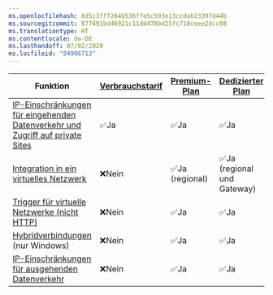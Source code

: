 ```yaml
---
ms.openlocfilehash: 8d5c3fff2646536ffe5c593e13ccdab23397d44b
ms.sourcegitcommit: 877491bd46921c11dd478bd25fc718ceee2dcc08
ms.translationtype: HT
ms.contentlocale: de-DE
ms.lasthandoff: 07/02/2020
ms.locfileid: "84906713"
---
```



| Funktion |[Verbrauchstarif](../articles/azure-functions/functions-scale.md#consumption-plan)|[Premium-Plan](../articles/azure-functions/functions-scale.md#premium-plan)|[Dedizierter Plan](../articles/azure-functions/functions-scale.md#app-service-plan)|[ASE](../articles/app-service/environment/intro.md)| [Kubernetes](../articles/azure-functions/functions-kubernetes-keda.md) |
|----------------|-----------|----------------|---------|-----------------------| ---|
|[IP-Einschränkungen für eingehenden Datenverkehr und Zugriff auf private Sites](../articles/azure-functions/functions-networking-options.md#inbound-ip-restrictions)|✅Ja|✅Ja|✅Ja|✅Ja|✅Ja|
|[Integration in ein virtuelles Netzwerk](../articles/azure-functions/functions-networking-options.md#virtual-network-integration)|❌Nein|✅Ja (regional)|✅Ja (regional und Gateway)|✅Ja| ✅Ja|
|[Trigger für virtuelle Netzwerke (nicht HTTP)](../articles/azure-functions/functions-networking-options.md#virtual-network-triggers-non-http)|❌Nein| ✅Ja |✅Ja|✅Ja|✅Ja|
|[Hybridverbindungen](../articles/azure-functions/functions-networking-options.md#hybrid-connections) (nur Windows)|❌Nein|✅Ja|✅Ja|✅Ja|✅Ja|
|[IP-Einschränkungen für ausgehenden Datenverkehr](../articles/azure-functions/functions-networking-options.md#outbound-ip-restrictions)|❌Nein| ✅Ja|✅Ja|✅Ja|✅Ja|